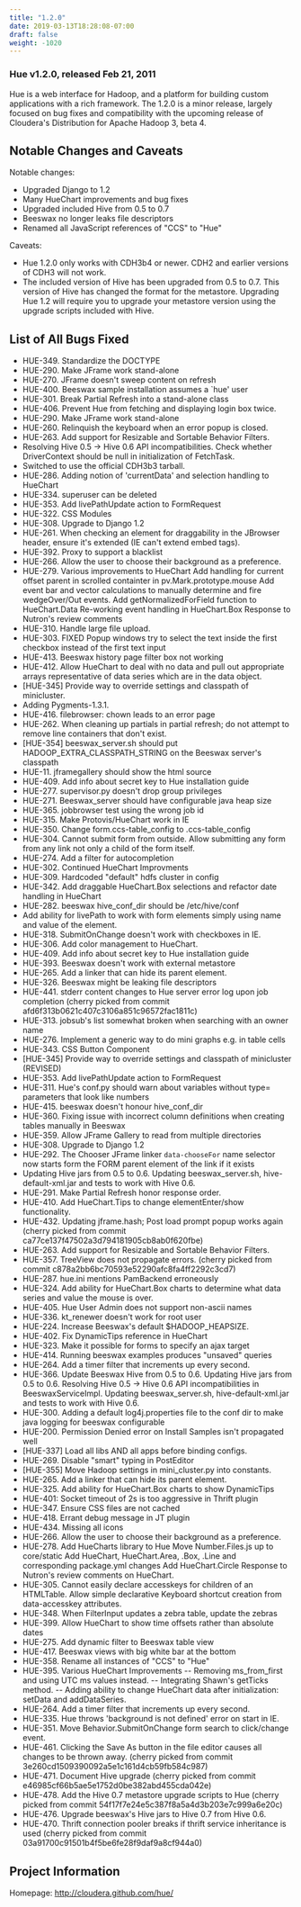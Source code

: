```yaml
---
title: "1.2.0"
date: 2019-03-13T18:28:08-07:00
draft: false
weight: -1020
---
```


### Hue v1.2.0, released Feb 21, 2011


Hue is a web interface for Hadoop, and a platform for building custom
applications with a rich framework. The 1.2.0 is a minor release, largely
focused on bug fixes and compatibility with the upcoming release of Cloudera's
Distribution for Apache Hadoop 3, beta 4.

Notable Changes and Caveats
---------------------------

Notable changes:

* Upgraded Django to 1.2
* Many HueChart improvements and bug fixes
* Upgraded included Hive from 0.5 to 0.7
* Beeswax no longer leaks file descriptors
* Renamed all JavaScript references of "CCS" to "Hue"

Caveats:

* Hue 1.2.0 only works with CDH3b4 or newer. CDH2 and earlier versions of CDH3
will not work.
* The included version of Hive has been upgraded from 0.5 to 0.7. This version
of Hive has changed the format for the metastore. Upgrading Hue 1.2 will require
you to upgrade your metastore version using the upgrade scripts included with
Hive.


List of All Bugs Fixed
----------------------
* HUE-349. Standardize the DOCTYPE
* HUE-290. Make JFrame work stand-alone
* HUE-270.  JFrame doesn't sweep content on refresh
* HUE-400. Beeswax sample installation assumes a `hue' user
* HUE-301. Break Partial Refresh into a stand-alone class
* HUE-406. Prevent Hue from fetching and displaying login box twice.
* HUE-290. Make JFrame work stand-alone
* HUE-260. Relinquish the keyboard when an error popup is closed.
* HUE-263. Add support for Resizable and Sortable Behavior Filters.
* Resolving Hive 0.5 -> Hive 0.6 API incompatibilities. Check whether DriverContext should be null in initialization of FetchTask.
* Switched to use the official CDH3b3 tarball.
* HUE-286. Adding notion of 'currentData' and selection handling to HueChart
* HUE-334. superuser can be deleted
* HUE-353.  Add livePathUpdate action to FormRequest
* HUE-322. CSS Modules
* HUE-308. Upgrade to Django 1.2
* HUE-261. When checking an element for draggability in the JBrowser header, ensure it's extended (IE can't extend embed tags).
* HUE-392. Proxy to support a blacklist
* HUE-266. Allow the user to choose their background as a preference.
* HUE-279. Various improvements to HueChart   Add handling for current offset parent in scrolled containter in pv.Mark.prototype.mouse   Add event bar and vector calculations to manually determine and fire wedgeOver/Out events.   Add getNormalizedForField function to HueChart.Data   Re-working event handling in HueChart.Box   Response to Nutron's review comments
* HUE-310. Handle large file upload.
* HUE-303. FIXED Popup windows try to select the text inside the first checkbox instead of the first text input
* HUE-413. Beeswax history page filter box not working
* HUE-412. Allow HueChart to deal with no data and pull out appropriate arrays representative of data series which are in the data object.
* [HUE-345] Provide way to override settings and classpath of minicluster.
* Adding Pygments-1.3.1.
* HUE-416. filebrowser: chown leads to an error page
* HUE-262. When cleaning up partials in partial refresh; do not attempt to remove line containers that don't exist.
* [HUE-354] beeswax_server.sh should put HADOOP_EXTRA_CLASSPATH_STRING on the Beeswax server's classpath
* HUE-11. jframegallery should show the html source
* HUE-409. Add info about secret key to Hue installation guide
* HUE-277.  supervisor.py doesn't drop group privileges
* HUE-271. Beeswax_server should have configurable java heap size
* HUE-365. jobbrowser test using the wrong job id
* HUE-315.  Make Protovis/HueChart work in IE
* HUE-350.  Change form.ccs-table_config to .ccs-table_config
* HUE-304. Cannot submit form from outside. Allow submitting any form from any link not only a child of the form itself.
* HUE-274. Add a filter for autocompletion
* HUE-302. Continued HueChart Improvments
* HUE-309. Hardcoded "default" hdfs cluster in config
* HUE-342.  Add draggable HueChart.Box selections and refactor date handling in HueChart
* HUE-282. beeswax hive_conf_dir should be /etc/hive/conf
* Add ability for livePath to work with form elements simply using name and value of the element.
* HUE-318.  SubmitOnChange doesn't work with checkboxes in IE.
* HUE-306. Add color management to HueChart.
* HUE-409. Add info about secret key to Hue installation guide
* HUE-393. Beeswax doesn't work with external metastore
* HUE-265. Add a linker that can hide its parent element.
* HUE-326. Beeswax might be leaking file descriptors
* HUE-441. stderr content changes to Hue server error log upon job completion (cherry picked from commit afd6f313b0621c407c3106a851c96572fac1811c)
* HUE-313. jobsub's list somewhat broken when searching with an owner name
* HUE-276. Implement a generic way to do mini graphs e.g. in table cells
* HUE-343. CSS Button Component
* [HUE-345] Provide way to override settings and classpath of minicluster (REVISED)
* HUE-353. Add livePathUpdate action to FormRequest
* HUE-311. Hue's conf.py should warn about variables without type= parameters that look like numbers
* HUE-415. beeswax doesn't honour hive_conf_dir
* HUE-360. Fixing issue with incorrect column definitions when creating tables manually in Beeswax
* HUE-359. Allow JFrame Gallery to read from multiple directories
* HUE-308. Upgrade to Django 1.2
* HUE-292. The Chooser JFrame linker `data-chooseFor` name selector now starts form the FORM parent element of the link if it exists
* Updating Hive jars from 0.5 to 0.6. Updating beeswax_server.sh, hive-default-xml.jar and tests to work with Hive 0.6.
* HUE-291. Make Partial Refresh honor response order.
* HUE-410. Add HueChart.Tips to change elementEnter/show functionality.
* HUE-432. Updating jframe.hash; Post load prompt popup works again (cherry picked from commit ca77ce137f47502a3d794181905cb8ab0f620fbe)
* HUE-263. Add support for Resizable and Sortable Behavior Filters.
* HUE-357. TreeView does not propagate errors. (cherry picked from commit c878a2bb6bc70593e52290afc8fa4ff2292c3cd7)
* HUE-287. hue.ini mentions PamBackend erroneously
* HUE-324. Add ability for HueChart.Box charts to determine what data series and value the mouse is over.
* HUE-405. Hue User Admin does not support non-ascii names
* HUE-336. kt_renewer doesn't work for root user
* HUE-224. Increase Beeswax's default $HADOOP_HEAPSIZE.
* HUE-402.  Fix DynamicTips reference in HueChart
* HUE-323. Make it possible for forms to specify an ajax target
* HUE-414. Running beeswax examples produces "unsaved" queries
* HUE-264. Add a timer filter that increments up every second.
* HUE-366. Update Beeswax Hive from 0.5 to 0.6. Updating Hive jars from 0.5 to 0.6. Resolving Hive 0.5 -> Hive 0.6 API incompatibilities in BeeswaxServiceImpl. Updating beeswax_server.sh, hive-default-xml.jar and tests to work with Hive 0.6.
* HUE-300. Adding a default log4j.properties file to the conf dir to make java logging for beeswax configurable
* HUE-200. Permission Denied error on Install Samples isn't propagated well
* [HUE-337] Load all libs AND all apps before binding configs.
* HUE-269. Disable "smart" typing in PostEditor
* [HUE-355] Move Hadoop settings in mini_cluster.py into constants.
* HUE-265. Add a linker that can hide its parent element.
* HUE-325.  Add ability for HueChart.Box charts to show DynamicTips
* HUE-401: Socket timeout of 2s is too aggressive in Thrift plugin
* HUE-347. Ensure CSS files are not cached
* HUE-418. Errant debug message in JT plugin
* HUE-434. Missing all icons
* HUE-266. Allow the user to choose their background as a preference.
* HUE-278. Add HueCharts library to Hue   Move Number.Files.js up to core/static   Add HueChart, HueChart.Area, .Box, .Line and corresponding package.yml changes   Add HueChart.Circle   Response to Nutron's review comments on HueChart.
* HUE-305. Cannot easily declare accesskeys for children of an HTMLTable. Allow simple declarative Keyboard shortcut creation from data-accesskey attributes.
* HUE-348. When FilterInput updates a zebra table, update the zebras
* HUE-399.  Allow HueChart to show time offsets rather than absolute dates
* HUE-275. Add dynamic filter to Beeswax table view
* HUE-417. Beeswax views with big white bar at the bottom
* HUE-358. Rename all instances of "CCS" to "Hue"
* HUE-395.  Various HueChart Improvements   -- Removing ms_from_first and using UTC ms values instead.   -- Integrating Shawn's getTicks method.   -- Adding ability to change HueChart data after initialization: setData and addDataSeries.
* HUE-264. Add a timer filter that increments up every second.
* HUE-335.  Hue throws 'background is not defined' error on start in IE.
* HUE-351. Move Behavior.SubmitOnChange form search to click/change event.
* HUE-461. Clicking the Save As button in the file editor causes all changes to be thrown away. (cherry picked from commit 3e260cd1509390092a5e1c161d4cb59fb584c987)
* HUE-471. Document Hive upgrade (cherry picked from commit e46985cf66b5ae5e1752d0be382abd455cda042e)
* HUE-478. Add the Hive 0.7 metastore upgrade scripts to Hue (cherry picked from commit 54f17f7e24e5c387f8a5a4d3b203e7c999a6e20c)
* HUE-476. Upgrade beeswax's Hive jars to Hive 0.7 from Hive 0.6.
* HUE-470. Thrift connection pooler breaks if thrift service inheritance is used (cherry picked from commit 03a91700c91501b4f5be6fe28f9daf9a8cf944a0)

Project Information
-------------------
Homepage: http://cloudera.github.com/hue/
